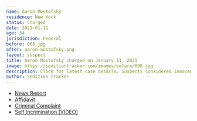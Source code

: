 ```yaml
---
name: Aaron Mostofsky
residence: New York
status: Charged
date: 2021-01-11
age: 34
jurisdiction: Federal
before: 008.jpg
after: aaron-mostofsky.png
layout: suspect
title: Aaron Mostofsky charged on January 11, 2021
image: https://seditiontracker.com/images/before/008.jpg
description: Click for latest case details. Suspects considered innocent until proven guilty.
author: Sedition Tracker
---
```


- [News Report](https://www.nbcnewyork.com/news/local/brooklyn-judges-son-arrested-for-participating-in-capitol-riots-source-says/2826102/?_osource=db_npd_nbc_wnbc_twt_shr)
- [Affidavit](https://extremism.gwu.edu/sites/g/files/zaxdzs2191/f/Aaron%20Mostofsky%20Criminal%20Complaint.pdf)
- [Criminal Complaint](https://extremism.gwu.edu/sites/g/files/zaxdzs2191/f/Aaron%20Mostofsky%20Statement%20of%20Facts.pdf)
- [Self Incrimination [VIDEO]](https://nypost.com/2021/01/12/aaron-mostofsky-son-of-brooklyn-judge-spotted-at-capitol-riot-is-arrested/)
